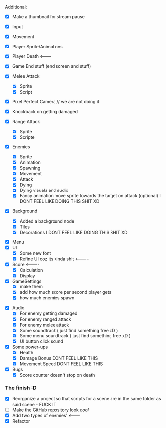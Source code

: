 Additional:
- [x] Make a thumbnail for stream pause
 

- [x] Input
- [x] Movement
- [x] Player Sprite/Animations
- [x] Player Death <---
- [x] Game End stuff (end screen and stuff)
- [x] Melee Attack
	- [x] Sprite
	- [x] Script
- [x] Pixel Perfect Camera // we are not doing it 
- [x] Knockback on getting damaged
- [x] Range Attack
	- [x] Sprite
	- [x] Scripte
- [x] Enemies
	- [x] Sprite
	- [x] Animation
	- [x] Spawning
	- [x] Movement
	- [x] Attack
	- [x] Dying
	- [x] Dying visuals and audio
	- [x] Fancy animation move sprite towards the target on attack (optional) I DONT FEEL LIKE DOING THIS SHIT XD
- [x] Background
	- [x] Added a background node
	- [x] Tiles
	- [x] Decorations I DONT FEEL LIKE DOING THIS SHIT XD
* [x] Menu
* [x] UI
	* [x] Some new font
	* [x] Refine UI coz its kinda shit <----
* [x] Score <----
	* [x] Calculation
	* [x] Display
* [x] GameSettings
	* [x] make them 
	* [x] add how much score per second player gets
	* [x] how much enemies spawn
- [x] Audio
	- [x] For enemy getting damaged 
	- [x] For enemy ranged attack
	- [x] For enemy melee attack
	- [x] Some soundtrack ( just find something free xD )
	- [x] Some menu soundtrack ( just find something free xD )
	- [x] UI button click sound
- [x] Some power-ups
	- [x] Health
	- [x] Damage Bonus DONT FEEL LIKE THIS
	- [x] Movement Speed DONT FEEL LIKE THIS
- [x] Bugs
	- [x] Score counter doesn't stop on death

### The finish :D
* [x] Reorganize a project so that scripts for a scene are in the same folder as said scene - FUCK IT
* [ ] Make the GitHub repository look *cool*
* [x] Add two types of enemies' <---
* [x] Refactor